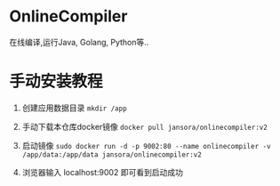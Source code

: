 # OnlineCompiler
在线编译,运行Java, Golang, Python等..

# 手动安装教程

1. 创建应用数据目录 `mkdir /app`

2. 手动下载本仓库docker镜像 `docker pull jansora/onlinecompiler:v2`

3. 启动镜像 `sudo docker run -d -p 9002:80 --name onlinecompiler -v /app/data:/app/data jansora/onlinecompiler:v2`

4. 浏览器输入 localhost:9002 即可看到启动成功
